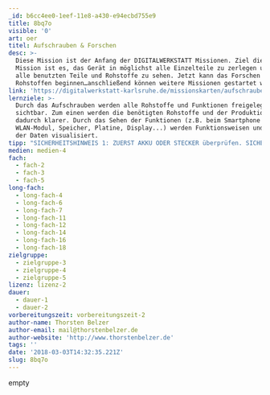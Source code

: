 ```yaml
---
_id: b6cc4ee0-1eef-11e8-a430-e94ecbd755e9
title: 8bq7o
visible: '0'
art: oer
titel: Aufschrauben & Forschen
desc: >-
  Diese Mission ist der Anfang der DIGITALWERKSTATT Missionen. Ziel dieser
  Mission ist es, das Gerät in möglichst alle Einzelteile zu zerlegen und so
  alle benutzten Teile und Rohstoffe zu sehen. Jetzt kann das Forschen mit den
  Rohstoffen beginnen…anschließend können weitere Missionen gestartet werden.
link: 'https://digitalwerkstatt-karlsruhe.de/missionskarten/aufschrauben-forschen/'
lernziele: >-
  Durch das Aufschrauben werden alle Rohstoffe und Funktionen freigelegt und
  sichtbar. Zum einen werden die benötigten Rohstoffe und der Produktionsprozess
  dadurch klarer. Durch das Sehen der Funktionen (z.B. beim Smartphone - Kamera,
  WLAN-Modul, Speicher, Platine, Display...) werden Funktionsweisen und der Weg
  der Daten visualisiert.
tipp: "SICHERHEITSHINWEIS 1: ZUERST AKKU ODER STECKER überprüfen. SICHERHEITSHINWEIS 2: NIEMALS BRECHEN, BIEGEN oder SCHLAGEN.\r\nVor der Mission kann jede Teilnehmer*in nicht mehr benötigte Technik und Zubehör mitbringen. So entsteht ein Gespräch in der Familie über unnötig herumliegende Technik, Produktionsprozess und Rohstoffquellen.\r\nDiese und weitere Missionen der DIGITALWERKSTATT sollten parallel durchgeführt werden. So kann jeder seinen eigenen Zugang zum Thema finden. Man hält die Menge an benötigten Werkzeugen gering, da z.B. kein ganzer Klassensatz an Werkzeugen nötig ist. Weitere Missionsvorschläge finden sich auf der Webseite."
medien: medien-4
fach:
  - fach-2
  - fach-3
  - fach-5
long-fach:
  - long-fach-4
  - long-fach-6
  - long-fach-7
  - long-fach-11
  - long-fach-12
  - long-fach-14
  - long-fach-16
  - long-fach-18
zielgruppe:
  - zielgruppe-3
  - zielgruppe-4
  - zielgruppe-5
lizenz: lizenz-2
dauer:
  - dauer-1
  - dauer-2
vorbereitungszeit: vorbereitungszeit-2
author-name: Thorsten Belzer
author-email: mail@thorstenbelzer.de
author-website: 'http://www.thorstenbelzer.de'
tags: ''
date: '2018-03-03T14:32:35.221Z'
slug: 8bq7o
---
```

empty
